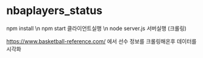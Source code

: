 # nbaplayers_status

npm install \n
npm start 클라이언트실행 \n
node server.js 서버실행 (크롤링)


https://www.basketball-reference.com/ 에서 선수 정보를 크롤링해온후 데이터를 시각화
